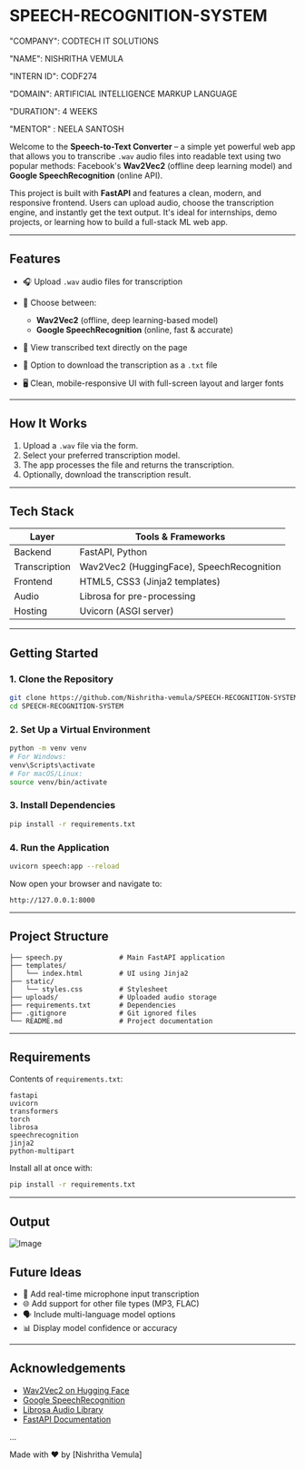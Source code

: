 # SPEECH-RECOGNITION-SYSTEM

"COMPANY": CODTECH IT SOLUTIONS

"NAME": NISHRITHA VEMULA

"INTERN ID": CODF274

"DOMAIN": ARTIFICIAL INTELLIGENCE MARKUP LANGUAGE

"DURATION": 4 WEEKS

"MENTOR" : NEELA SANTOSH



Welcome to the **Speech-to-Text Converter** – a simple yet powerful web app that allows you to transcribe `.wav` audio files into readable text using two popular methods: Facebook's **Wav2Vec2** (offline deep learning model) and **Google SpeechRecognition** (online API).

This project is built with **FastAPI** and features a clean, modern, and responsive frontend. Users can upload audio, choose the transcription engine, and instantly get the text output. It's ideal for internships, demo projects, or learning how to build a full-stack ML web app.

---

##  Features

* 🎧 Upload `.wav` audio files for transcription
* 🧠 Choose between:

  * **Wav2Vec2** (offline, deep learning-based model)
  * **Google SpeechRecognition** (online, fast & accurate)
* 📄 View transcribed text directly on the page
* 📅 Option to download the transcription as a `.txt` file
* 🖥️ Clean, mobile-responsive UI with full-screen layout and larger fonts

---

##  How It Works

1. Upload a `.wav` file via the form.
2. Select your preferred transcription model.
3. The app processes the file and returns the transcription.
4. Optionally, download the transcription result.

---

##  Tech Stack

| Layer         | Tools & Frameworks                        |
| ------------- | ----------------------------------------- |
| Backend       | FastAPI, Python                           |
| Transcription | Wav2Vec2 (HuggingFace), SpeechRecognition |
| Frontend      | HTML5, CSS3 (Jinja2 templates)            |
| Audio         | Librosa for pre-processing                |
| Hosting       | Uvicorn (ASGI server)                     |

---

##  Getting Started

### 1. Clone the Repository

```bash
git clone https://github.com/Nishritha-vemula/SPEECH-RECOGNITION-SYSTEM.git
cd SPEECH-RECOGNITION-SYSTEM
```

### 2. Set Up a Virtual Environment

```bash
python -m venv venv
# For Windows:
venv\Scripts\activate
# For macOS/Linux:
source venv/bin/activate
```

### 3. Install Dependencies

```bash
pip install -r requirements.txt
```

### 4. Run the Application

```bash
uvicorn speech:app --reload
```

Now open your browser and navigate to:

```
http://127.0.0.1:8000
```

---

##  Project Structure

```
├── speech.py              # Main FastAPI application
├── templates/
│   └── index.html         # UI using Jinja2
├── static/
│   └── styles.css         # Stylesheet
├── uploads/               # Uploaded audio storage
├── requirements.txt       # Dependencies
├── .gitignore             # Git ignored files
└── README.md              # Project documentation
```

---

##  Requirements

Contents of `requirements.txt`:

```
fastapi
uvicorn
transformers
torch
librosa
speechrecognition
jinja2
python-multipart
```

Install all at once with:

```bash
pip install -r requirements.txt
```

---

##  Output

![Image](https://github.com/user-attachments/assets/79137c0c-9ebe-446f-aa11-7f89861c2be3)


##  Future Ideas

* 🎤 Add real-time microphone input transcription
* 🌐 Add support for other file types (MP3, FLAC)
* 🗣️ Include multi-language model options
* 📊 Display model confidence or accuracy

---

##  Acknowledgements

* [Wav2Vec2 on Hugging Face](https://huggingface.co/facebook/wav2vec2-base-960h)
* [Google SpeechRecognition](https://pypi.org/project/SpeechRecognition/)
* [Librosa Audio Library](https://librosa.org/)
* [FastAPI Documentation](https://fastapi.tiangolo.com/)

...

Made with ❤️ by \[Nishritha Vemula]
